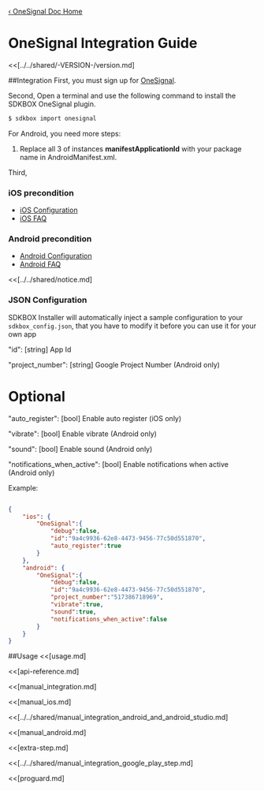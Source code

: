 [&#8249; OneSignal Doc Home](./)

<h1>OneSignal Integration Guide</h1>
<<[../../shared/-VERSION-/version.md]

##Integration
First, you must sign up for [OneSignal](https://www.google.com/onesignal/).

Second, Open a terminal and use the following command to install the SDKBOX OneSignal plugin.
```bash
$ sdkbox import onesignal
```

For Android, you need more steps:

  1. Replace all 3 of instances __manifestApplicationId__ with your package name in AndroidManifest.xml.


Third,

### iOS precondition
- [iOS Configuration](https://documentation.onesignal.com/docs/generating-an-ios-push-certificate)
- [iOS FAQ](https://documentation.onesignal.com/docs/frequently-asked-questions-1)

### Android precondition
- [Android Configuration](https://documentation.onesignal.com/docs/android-generating-a-gcm-push-notification-key)
- [Android FAQ](https://documentation.onesignal.com/docs/frequently-asked-questions-2)

<<[../../shared/notice.md]

<!--## Configuration
<<[../../shared/sdkbox_cloud.md]
<<[../../shared/remote_application_config.md]-->

### JSON Configuration
SDKBOX Installer will automatically inject a sample configuration to your `sdkbox_config.json`, that you have to modify it before you can use it for your own app

"id": [string] App Id

"project_number": [string] Google Project Number (Android only)

# Optional

"auto_register": [bool] Enable auto register (iOS only)

"vibrate": [bool] Enable vibrate (Android only)

"sound": [bool] Enable sound (Android only)

"notifications_when_active": [bool] Enable notifications when active (Android only)

Example:
```json

{
    "ios": {
        "OneSignal":{
            "debug":false,
            "id":"9a4c9936-62e8-4473-9456-77c50d551870",
            "auto_register":true
        }
    },
    "android": {
        "OneSignal":{
            "debug":false,
            "id":"9a4c9936-62e8-4473-9456-77c50d551870",
            "project_number":"517386718969",
            "vibrate":true,
            "sound":true,
            "notifications_when_active":false
        }
    }
}

```

##Usage
<<[usage.md]

<<[api-reference.md]

<<[manual_integration.md]

<<[manual_ios.md]

<<[../../shared/manual_integration_android_and_android_studio.md]

<<[manual_android.md]

<<[extra-step.md]

<<[../../shared/manual_integration_google_play_step.md]

<<[proguard.md]
